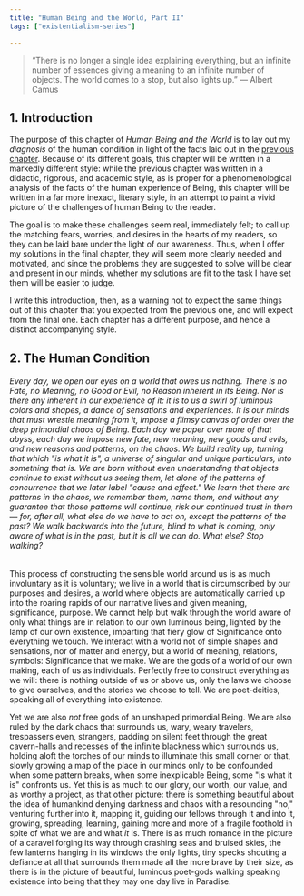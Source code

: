 ```yaml
---
title: "Human Being and the World, Part II"
tags: ["existentialism-series"]

---
```


> “There is no longer a single idea explaining everything, but an infinite number of essences giving a meaning to an infinite number of objects.  The world comes to a stop, but also lights up.” 
> 	― Albert Camus

## 1. Introduction

The purpose of this chapter of *Human Being and the World* is to lay out my *diagnosis* of the human condition in light of the facts laid out in the [previous chapter](https://tbdp-web.github.io/blog/2021/10/11/life-meaning.html). Because of its different goals, this chapter will be written in a markedly different style: while the previous chapter was written in a didactic, rigorous, and academic style, as is proper for a phenomenological analysis of the facts of the human experience of Being, this chapter will be written in a far more inexact, literary style, in an attempt to paint a vivid picture of the challenges of human Being to the reader.

The goal is to make these challenges seem real, immediately felt; to call up the matching fears, worries, and desires in the hearts of my readers, so they can be laid bare under the light of our awareness. Thus, when I offer my solutions in the final chapter, they will seem more clearly needed and motivated, and since the problems they are suggested to solve will be clear and present in our minds, whether my solutions are fit to the task I have set them will be easier to judge.

I write this introduction, then, as a warning not to expect the same things out of this chapter that you expected from the previous one, and will expect from the final one. Each chapter has a different purpose, and hence a distinct accompanying style. 

## 2. The Human Condition

###### Every day, we open our eyes on a world that owes us nothing. There is no Fate, no Meaning, no Good or Evil, no Reason inherent in its Being. Nor is there any inherent in our experience of it: it is to us a swirl of luminous colors and shapes, a dance of sensations and experiences. It is our minds that must wrestle meaning from it, impose a flimsy canvas of order over the deep primordial chaos of Being. Each day we paper over more of that abyss, each day we *impose* new fate, new meaning, new goods and evils, and new reasons and patterns, on the chaos. We build reality up, turning that which "is what it is", a universe of singular and unique particulars, into something that *is*. We are born without even understanding that objects continue to exist without us seeing them, let alone of the patterns of concurrence that we later label "cause and effect." We learn that there are patterns in the chaos, we remember them, name them, and without any guarantee that those patterns will continue, risk our continued trust in them — for, after all, what else do we have to act on, except the patterns of the past? We walk backwards into the future, blind to what is coming, only aware of what is in the past, but it is all we *can* do. What else? Stop walking?

This process of constructing the sensible world around us is as much involuntary as it is voluntary; we live in a world that is circumscribed by our purposes and desires, a world where objects are automatically carried up into the roaring rapids of our narrative lives and given meaning, significance, purpose. We cannot help but walk through the world aware of only what things are in relation to our own luminous being, lighted by the lamp of our own existence, imparting that fiery glow of Significance onto everything we touch. We interact with a world not of simple shapes and sensations, nor of matter and energy, but a world of meaning, relations, symbols: Significance that we make. We are the gods of a world of our own making, each of us as individuals. Perfectly free to construct everything as we will: there is nothing outside of us or above us, only the laws we choose to give ourselves, and the stories we choose to tell. We are poet-deities, speaking all of everything into existence.

Yet we are also *not* free gods of an unshaped primordial Being. We are also ruled by the dark chaos that surrounds us, wary, weary travelers, trespassers even, strangers, padding on silent feet through the great cavern-halls and recesses of the infinite blackness which surrounds us, holding aloft the torches of our minds to illuminate this small corner or that, slowly growing a map of the place in our minds only to be confounded when some pattern breaks, when some inexplicable Being, some "is what it is" confronts us. Yet this is as much to our glory, our worth, our value, and as worthy a project, as that other picture: there is something beautiful about the idea of humankind denying darkness and chaos with a resounding "no," venturing further into it, mapping it, guiding our fellows through it and into it, growing, spreading, learning, gaining more and more of a fragile foothold in spite of what we are and what *it* is. There is as much romance in the picture of a caravel forging its way through crashing seas and bruised skies, the few lanterns hanging in its windows the only lights, tiny specks shouting a defiance at all that surrounds them made all the more brave by their size, as there is in the picture of beautiful, luminous poet-gods walking speaking existence into being that they may one day live in Paradise.



